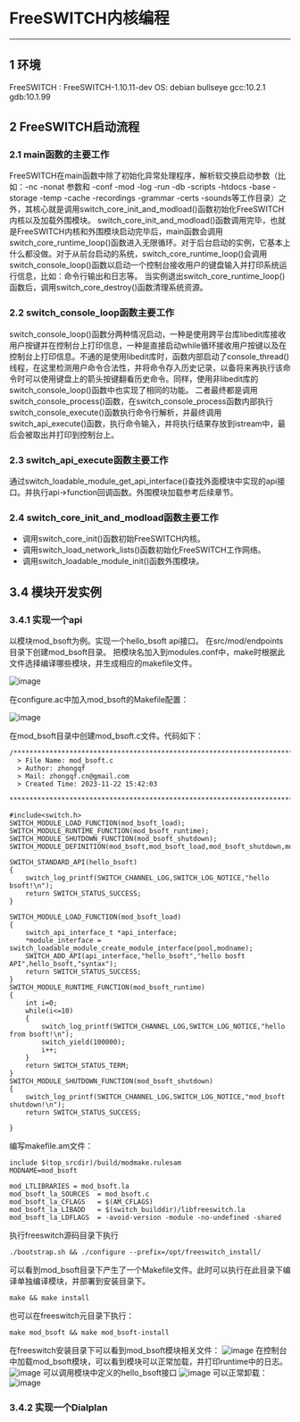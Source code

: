 # FreeSWITCH内核编程
---
## 1 环境
FreeSWITCH : FreeSWITCH-1.10.11-dev
OS: debian bullseye
gcc:10.2.1
gdb:10.1.99
## 2 FreeSWITCH启动流程
### 2.1 main函数的主要工作
FreeSWITCH在main函数中除了初始化异常处理程序，解析软交换启动参数（比如：-nc -nonat 参数和 -conf -mod -log -run  -db -scripts -htdocs -base  -storage -temp -cache -recordings -grammar -certs -sounds等工作目录）之外，其核心就是调用switch_core_init_and_modload()函数初始化FreeSWITCH内核以及加载外围模块。
switch_core_init_and_modload()函数调用完毕，也就是FreeSWITCH内核和外围模块启动完毕后，main函数会调用switch_core_runtime_loop()函数进入无限循环。对于后台启动的实例，它基本上什么都没做。对于从前台启动的系统，switch_core_runtime_loop()会调用switch_console_loop()函数以启动一个控制台接收用户的键盘输入并打印系统运行信息，比如：命令行输出和日志等。
当实例退出switch_core_runtime_loop()函数后，调用switch_core_destroy()函数清理系统资源。
### 2.2 switch_console_loop函数主要工作
switch_console_loop()函数分两种情况启动，一种是使用跨平台库libedit库接收用户按键并在控制台上打印信息，一种是直接启动while循环接收用户按键以及在控制台上打印信息。不通的是使用libedit库时，函数内部启动了console_thread()线程，在这里检测用户命令合法性，并将命令存入历史记录，以备将来再执行该命令时可以使用键盘上的箭头按键翻看历史命令。同样，使用非libedit库的switch_console_loop()函数中也实现了相同的功能。
二者最终都是调用switch_console_process()函数，在switch_console_process函数内部执行switch_console_execute()函数执行命令行解析，并最终调用switch_api_execute()函数，执行命令输入，并将执行结果存放到istream中，最后会被取出并打印到控制台上。
### 2.3 switch_api_execute函数主要工作
通过switch_loadable_module_get_api_interface()查找外面模块中实现的api接口。并执行api->function回调函数。外围模块加载参考后续章节。
### 2.4 switch_core_init_and_modload函数主要工作
- 调用switch_core_init()函数初始FreeSWITCH内核。
- 调用switch_load_network_lists()函数初始化FreeSWITCH工作网络。
- 调用switch_loadable_module_init()函数外围模块。
## 3.4 模块开发实例
### 3.4.1 实现一个api
以模块mod_bsoft为例。实现一个hello_bsoft api接口。
在src/mod/endpoints目录下创建mod_bsoft目录。
把模块名加入到modules.conf中，make时根据此文件选择编译哪些模块，并生成相应的makefile文件。

![image](https://github.com/kenlab-chung/Freeswitch-Kernel-Programming/assets/59462735/61d53f62-da03-4f52-8876-1272e49e8e31)

在configure.ac中加入mod_bsoft的Makefile配置：

![image](https://github.com/kenlab-chung/Freeswitch-Kernel-Programming/assets/59462735/d2dea185-25d0-4cf6-aa48-6d1e5ec80f90)

在mod_bsoft目录中创建mod_bsoft.c文件。代码如下：
```
/*************************************************************************
  > File Name: mod_bsoft.c
  > Author: zhongqf
  > Mail: zhongqf.cn@gmail.com
  > Created Time: 2023-11-22 15:42:03
 ************************************************************************/

#include<switch.h>
SWITCH_MODULE_LOAD_FUNCTION(mod_bsoft_load);
SWITCH_MODULE_RUNTIME_FUNCTION(mod_bsoft_runtime);
SWITCH_MODULE_SHUTDOWN_FUNCTION(mod_bsoft_shutdown);
SWITCH_MODULE_DEFINITION(mod_bsoft,mod_bsoft_load,mod_bsoft_shutdown,mod_bsoft_runtime);

SWITCH_STANDARD_API(hello_bsoft)
{
    switch_log_printf(SWITCH_CHANNEL_LOG,SWITCH_LOG_NOTICE,"hello bsoft!\n");
    return SWITCH_STATUS_SUCCESS;
}

SWITCH_MODULE_LOAD_FUNCTION(mod_bsoft_load)
{
    switch_api_interface_t *api_interface;
    *module_interface = switch_loadable_module_create_module_interface(pool,modname);
    SWITCH_ADD_API(api_interface,"hello_bsoft","hello bosft API",hello_bsoft,"syntax");
    return SWITCH_STATUS_SUCCESS;
}
SWITCH_MODULE_RUNTIME_FUNCTION(mod_bsoft_runtime)
{
    int i=0;
    while(i<=10)
    {
        switch_log_printf(SWITCH_CHANNEL_LOG,SWITCH_LOG_NOTICE,"hello from bsoft!\n");
        switch_yield(100000);
        i++;
    }
    return SWITCH_STATUS_TERM;
}
SWITCH_MODULE_SHUTDOWN_FUNCTION(mod_bsoft_shutdown)
{
    switch_log_printf(SWITCH_CHANNEL_LOG,SWITCH_LOG_NOTICE,"mod_bsoft shutdown!\n");
    return SWITCH_STATUS_SUCCESS;

}
```
编写makefile.am文件： 
```
include $(top_srcdir)/build/modmake.rulesam
MODNAME=mod_bsoft

mod_LTLIBRARIES = mod_bsoft.la
mod_bsoft_la_SOURCES  = mod_bsoft.c
mod_bsoft_la_CFLAGS   = $(AM_CFLAGS)
mod_bsoft_la_LIBADD   = $(switch_builddir)/libfreeswitch.la
mod_bsoft_la_LDFLAGS  = -avoid-version -module -no-undefined -shared
```
执行freeswitch源码目录下执行
```
./bootstrap.sh && ./configure --prefix=/opt/freeswitch_install/
```
可以看到mod_bsoft目录下产生了一个Makefile文件。此时可以执行在此目录下编译单独编译模块，并部署到安装目录下。
```
make && make install
```
也可以在freeswitch元目录下执行：
```
make mod_bsoft && make mod_bsoft-install
```
在freeswitch安装目录下可以看到mod_bsoft模块相关文件：
![image](https://github.com/kenlab-chung/Freeswitch-Kernel-Programming/assets/59462735/1c274c3e-0ef7-4ffe-a745-cacf4dc2d0ee)
在控制台中加载mod_bsoft模块，可以看到模块可以正常加载，并打印runtime中的日志。
![image](https://github.com/kenlab-chung/Freeswitch-Kernel-Programming/assets/59462735/935a35f7-a763-4388-823d-a777ec76b36e)
可以调用模块中定义的hello_bsoft接口
![image](https://github.com/kenlab-chung/Freeswitch-Kernel-Programming/assets/59462735/630e2f43-e5e7-4851-b449-8f49585a71a0)
可以正常卸载：
![image](https://github.com/kenlab-chung/Freeswitch-Kernel-Programming/assets/59462735/bdd76918-d75d-4a84-8aaf-2e806b710555)
### 3.4.2 实现一个Dialplan



